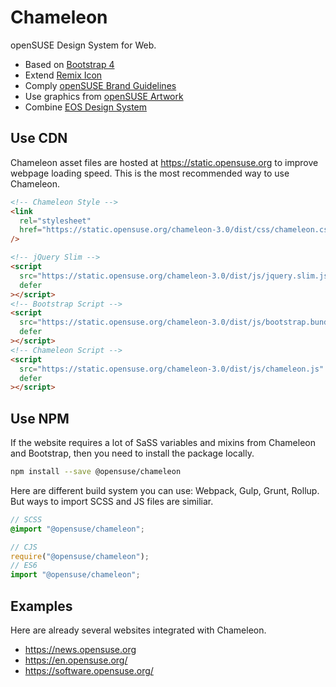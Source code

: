 # Chameleon

openSUSE Design System for Web.

- Based on [Bootstrap 4](https://getbootstrap.com/)
- Extend [Remix Icon](https://remixicon.com/)
- Comply [openSUSE Brand Guidelines](https://opensuse.github.io/branding-guidelines/)
- Use graphics from [openSUSE Artwork](https://github.com/openSUSE/artwork)
- Combine [EOS Design System](https://opensuse.eosdesignsystem.com/)

## Use CDN

Chameleon asset files are hosted at <https://static.opensuse.org> to improve
webpage loading speed. This is the most recommended way to use Chameleon.

```html
<!-- Chameleon Style -->
<link
  rel="stylesheet"
  href="https://static.opensuse.org/chameleon-3.0/dist/css/chameleon.css"
/>

<!-- jQuery Slim -->
<script
  src="https://static.opensuse.org/chameleon-3.0/dist/js/jquery.slim.js"
  defer
></script>
<!-- Bootstrap Script -->
<script
  src="https://static.opensuse.org/chameleon-3.0/dist/js/bootstrap.bundle.js"
  defer
></script>
<!-- Chameleon Script -->
<script
  src="https://static.opensuse.org/chameleon-3.0/dist/js/chameleon.js"
  defer
></script>
```

## Use NPM

If the website requires a lot of SaSS variables and mixins from Chameleon and
Bootstrap, then you need to install the package locally.

```bash
npm install --save @opensuse/chameleon
```

Here are different build system you can use: Webpack, Gulp, Grunt, Rollup. But
ways to import SCSS and JS files are similiar.

```scss
// SCSS
@import "@opensuse/chameleon";
```

```js
// CJS
require("@opensuse/chameleon");
// ES6
import "@opensuse/chameleon";
```

## Examples

Here are already several websites integrated with Chameleon.

- <https://news.opensuse.org>
- <https://en.opensuse.org/>
- <https://software.opensuse.org/>
